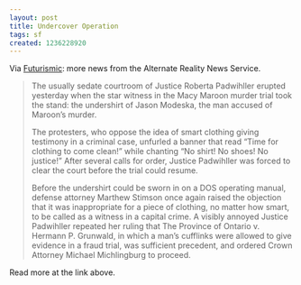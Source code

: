 ```yaml
---
layout: post
title: Undercover Operation
tags: sf
created: 1236228920
---
```

Via [Futurismic](http://futurismic.com/2009/02/14/a-new-meaning-of-the-term-undercover-operation/):  more news from the Alternate Reality News Service.

> The usually sedate courtroom of Justice Roberta Padwihller erupted yesterday when the star witness in the Macy Maroon murder trial took the stand: the undershirt of Jason Modeska, the man accused of Maroon’s murder.
>
> The protesters, who oppose the idea of smart clothing giving testimony in a criminal case, unfurled a banner that read “Time for clothing to come clean!” while chanting “No shirt! No shoes! No justice!” <!--break-->After several calls for order, Justice Padwihller was forced to clear the court before the trial could resume.
> 
> Before the undershirt could be sworn in on a DOS operating manual, defense attorney Marthew Stimson once again raised the objection that it was inappropriate for a piece of clothing, no matter how smart, to be called as a witness in a capital crime. A visibly annoyed Justice Padwihller repeated her ruling that The Province of Ontario v. Hermann P. Grunwald, in which a man’s cufflinks were allowed to give evidence in a fraud trial, was sufficient precedent, and ordered Crown Attorney Michael Michlingburg to proceed.

Read more at the link above.
